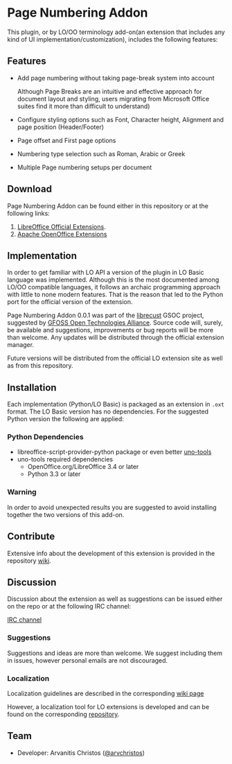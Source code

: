 # Page Numbering Addon

This plugin, or by LO/OO terminology add-on(an extension that includes any kind of UI implementation/customization), includes the following features:

## Features
* Add page numbering without taking page-break system into account

  Although Page Breaks are an intuitive and effective approach for document layout and styling, users migrating from Microsoft Office suites find it more than difficult to understand)

* Configure styling options such as Font, Character height, Alignment and page position (Header/Footer)
* Page offset and First page options
* Numbering type selection such as Roman, Arabic or Greek
* Multiple Page numbering setups per document

## Download
Page Numbering Addon can be found either in this repository or at the following links:
1. [LibreOffice Official Extensions](https://extensions.libreoffice.org/extensions/page-numbering-addon).
2. [Apache OpenOffice Extensions](https://extensions.openoffice.org/en/project/page-numbering-addon)

## Implementation
In order to get familiar with LO API a version of the plugin in LO Basic language was implemented. Although this is the most documented among LO/OO compatible languages, it follows an archaic programming approach with little to none modern features. That is the reason that led to the Python port for the official version of the extension.

Page Numbering Addon 0.0.1 was part of the [librecust](https://github.com/eellak/gsoc2018-librecust) GSOC project, suggested by [GFOSS Open Technologies Alliance](https://gfoss.eu/home-posts/). 
Source code will, surely, be available and suggestions, improvements or bug reports will be more than welcome. Any updates will be distributed through the official extension manager.

Future versions will be distributed from the official LO extension site as well as from this repository. 

## Installation
Each implementation (Python/LO Basic) is packaged as an extension in `.oxt` format. The LO Basic version has no dependencies. For the suggested Python version the following are applied:

### Python Dependencies
* libreoffice-script-provider-python package or even better [uno-tools](https://pypi.org/project/unotools/)
* uno-tools required dependencies
  - OpenOffice.org/LibreOffice 3.4 or later
  - Python 3.3 or later

### Warning
In order to avoid unexpected results you are suggested to avoid installing together the two versions of this add-on.

## Contribute 
Extensive info about the development of this extension is provided in the repository [wiki](https://gitlab.com/lo_extensions/lo-page-numbering/wikis/home). 

## Discussion

Discussion about the extension as well as suggestions can be issued either on the repo or at the following IRC channel:

[IRC channel](https://riot.im/app/#/room/!pywEKwnnGVkNrbMljv:matrix.org)

### Suggestions 
Suggestions and ideas are more than welcome. We suggest including them in issues, however personal emails are not discouraged.

### Localization 
Localization guidelines are described in the corresponding [wiki page](https://gitlab.com/lo_extensions/lo-page-numbering/wikis/Localization-tutorial)

However, a localization tool for LO extensions is developed and can be found on the corresponding [repository](https://gitlab.com/lo_extensions/l10n-utility).

## Team 
* Developer: Arvanitis Christos ([@arvchristos](https://github.com/arvchristos))
